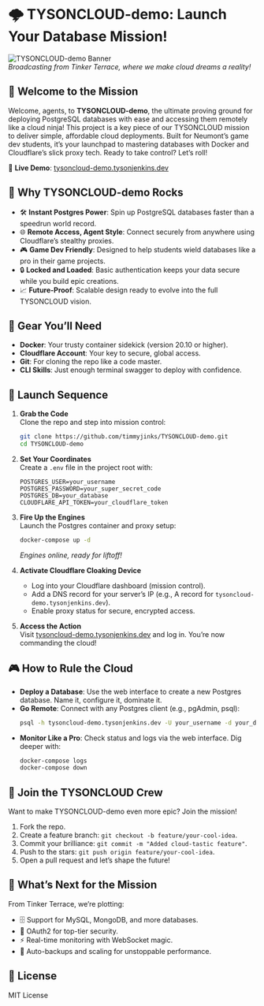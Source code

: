 # 🌩️ TYSONCLOUD-demo: Launch Your Database Mission!

![TYSONCLOUD-demo Banner](https://via.placeholder.com/800x200/1E3A8A/FFFFFF?text=TYSONCLOUD-demo+Mission+Control)  
*Broadcasting from Tinker Terrace, where we make cloud dreams a reality!*

## 🚀 Welcome to the Mission
Welcome, agents, to **TYSONCLOUD-demo**, the ultimate proving ground for deploying PostgreSQL databases with ease and accessing them remotely like a cloud ninja! This project is a key piece of our TYSONCLOUD mission to deliver simple, affordable cloud deployments. Built for Neumont’s game dev students, it’s your launchpad to mastering databases with Docker and Cloudflare’s slick proxy tech. Ready to take control? Let’s roll!

🔗 **Live Demo**: [tysoncloud-demo.tysonjenkins.dev](https://tysoncloud-demo.tysonjenkins.dev/)

## 🌟 Why TYSONCLOUD-demo Rocks
- 🛠️ **Instant Postgres Power**: Spin up PostgreSQL databases faster than a speedrun world record.
- 🌐 **Remote Access, Agent Style**: Connect securely from anywhere using Cloudflare’s stealthy proxies.
- 🎮 **Game Dev Friendly**: Designed to help students wield databases like a pro in their game projects.
- 🔒 **Locked and Loaded**: Basic authentication keeps your data secure while you build epic creations.
- 📈 **Future-Proof**: Scalable design ready to evolve into the full TYSONCLOUD vision.

## 🧰 Gear You’ll Need
- **Docker**: Your trusty container sidekick (version 20.10 or higher).
- **Cloudflare Account**: Your key to secure, global access.
- **Git**: For cloning the repo like a code master.
- **CLI Skills**: Just enough terminal swagger to deploy with confidence.

## 🚀 Launch Sequence
1. **Grab the Code**  
   Clone the repo and step into mission control:
   ```bash
   git clone https://github.com/timmyjinks/TYSONCLOUD-demo.git
   cd TYSONCLOUD-demo
   ```

2. **Set Your Coordinates**  
   Create a `.env` file in the project root with:
   ```
   POSTGRES_USER=your_username
   POSTGRES_PASSWORD=your_super_secret_code
   POSTGRES_DB=your_database
   CLOUDFLARE_API_TOKEN=your_cloudflare_token
   ```

3. **Fire Up the Engines**  
   Launch the Postgres container and proxy setup:
   ```bash
   docker-compose up -d
   ```
   *Engines online, ready for liftoff!*

4. **Activate Cloudflare Cloaking Device**  
   - Log into your Cloudflare dashboard (mission control).
   - Add a DNS record for your server’s IP (e.g., A record for `tysoncloud-demo.tysonjenkins.dev`).
   - Enable proxy status for secure, encrypted access.

5. **Access the Action**  
   Visit [tysoncloud-demo.tysonjenkins.dev](https://tysoncloud-demo.tysonjenkins.dev/) and log in. You’re now commanding the cloud!

## 🎮 How to Rule the Cloud
- **Deploy a Database**: Use the web interface to create a new Postgres database. Name it, configure it, dominate it.
- **Go Remote**: Connect with any Postgres client (e.g., pgAdmin, psql):
  ```bash
  psql -h tysoncloud-demo.tysonjenkins.dev -U your_username -d your_database
  ```
- **Monitor Like a Pro**: Check status and logs via the web interface. Dig deeper with:
  ```bash
  docker-compose logs
  docker-compose down
  ```

## 🤝 Join the TYSONCLOUD Crew
Want to make TYSONCLOUD-demo even more epic? Join the mission!
1. Fork the repo.
2. Create a feature branch: `git checkout -b feature/your-cool-idea`.
3. Commit your brilliance: `git commit -m "Added cloud-tastic feature"`.
4. Push to the stars: `git push origin feature/your-cool-idea`.
5. Open a pull request and let’s shape the future!

## 🔮 What’s Next for the Mission
From Tinker Terrace, we’re plotting:
- 🗄️ Support for MySQL, MongoDB, and more databases.
- 🔐 OAuth2 for top-tier security.
- ⚡ Real-time monitoring with WebSocket magic.
- 💾 Auto-backups and scaling for unstoppable performance.

## 📜 License
MIT License